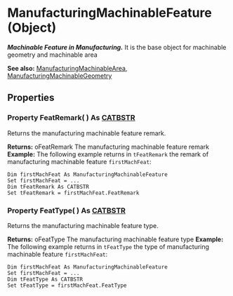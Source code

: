 # ManufacturingMachinableFeature (Object)

**_Machinable Feature in Manufacturing._**
It is the base object for machinable geometry and machinable area

**See also:**      [ManufacturingMachinableArea](../ManufacturingInterfaces/interface_ManufacturingMachinableArea_149911.md), [ManufacturingMachinableGeometry](../ManufacturingInterfaces/interface_ManufacturingMachinableGeometry_202868.md)

## Properties

### Property **FeatRemark**( ) As [CATBSTR](../System/typedef_CATBSTR_8129.md)

Returns the manufacturing machinable feature remark.

**Returns:**      oFeatRemark The manufacturing machinable feature remark  **Example:**     The following example returns in `tFeatRemark` the remark of manufacturing machinable feature `firstMachFeat`:

```VBScript
Dim firstMachFeat As ManufacturingMachinableFeature
Set firstMachFeat = ...
Dim tFeatRemark As CATBSTR
Set tFeatRemark = firstMachFeat.FeatRemark

```

### Property **FeatType**( ) As [CATBSTR](../System/typedef_CATBSTR_8129.md)

Returns the manufacturing machinable feature type.

**Returns:**      oFeatType The manufacturing machinable feature type  **Example:**     The following example returns in `tFeatType` the type of manufacturing machinable feature `firstMachFeat`:

```VBScript
Dim firstMachFeat As ManufacturingMachinableFeature
Set firstMachFeat = ...
Dim tFeatType As CATBSTR
Set tFeatType = firstMachFeat.FeatType

```